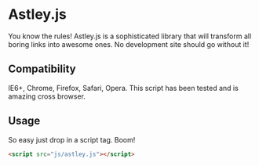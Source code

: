 Astley.js
=============
You know the rules! Astley.js is a sophisticated library that will transform all boring links into awesome ones.  No development site should go without it!

Compatibility
-------------
IE6+, Chrome, Firefox, Safari, Opera.  This script has been tested and is amazing cross browser.

Usage
-------------
So easy just drop in a script tag. Boom!
``` html
<script src="js/astley.js"></script>
```
